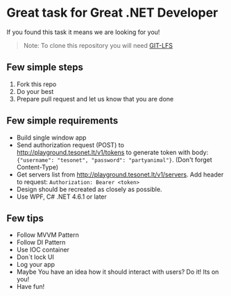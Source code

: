 # Great task for Great .NET Developer

If you found this task it means we are looking for you!

> Note: To clone this repository you will need [GIT-LFS](https://git-lfs.github.com/)

## Few simple steps

1. Fork this repo
2. Do your best
3. Prepare pull request and let us know that you are done

## Few simple requirements

- Build single window app
- Send authorization request (POST) to http://playground.tesonet.lt/v1/tokens to generate token with body: `{"username": "tesonet", "password": "partyanimal"}`. (Don't forget Content-Type)
- Get servers list from http://playground.tesonet.lt/v1/servers. Add header to request: `Authorization: Bearer <token>`
- Design should be recreated as closely as possible.
- Use WPF, C# .NET 4.6.1 or later

## Few tips

- Follow MVVM Pattern
- Follow DI Pattern
- Use IOC container
- Don`t lock UI
- Log your app
- Maybe You have an idea how it should interact with users? Do it! Its on you!
- Have fun!
